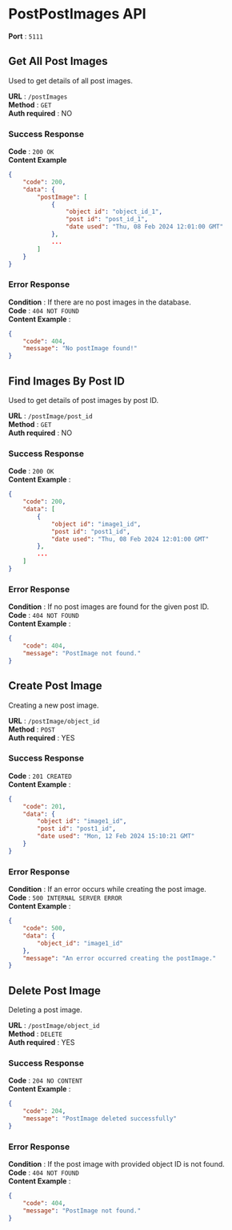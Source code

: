 # PostPostImages API  
**Port** : `5111`  
  
## Get All Post Images  
Used to get details of all post images.  
  
**URL** : `/postImages`  
**Method** : `GET`  
**Auth required** : NO  
  
### Success Response  
**Code** : `200 OK`  
**Content Example**  
```json  
{  
    "code": 200,  
    "data": {  
        "postImage": [  
            {  
                "object id": "object_id_1",  
                "post id": "post_id_1",  
                "date used": "Thu, 08 Feb 2024 12:01:00 GMT"  
            },  
            ...  
        ]  
    }  
}  
```
  
### Error Response  
**Condition** : If there are no post images in the database.  
**Code** : `404 NOT FOUND`  
**Content Example** :  
```json  
{  
    "code": 404,  
    "message": "No postImage found!"  
}  
```
  
## Find Images By Post ID  
Used to get details of post images by post ID.  
  
**URL** : `/postImage/post_id`  
**Method** : `GET`  
**Auth required** : NO  
  
### Success Response  
**Code** : `200 OK`  
**Content Example** :  
```json  
{  
    "code": 200,  
    "data": [  
        {  
            "object id": "image1_id",  
            "post id": "post1_id",  
            "date used": "Thu, 08 Feb 2024 12:01:00 GMT"  
        },  
        ...  
    ]  
}  
```
  
### Error Response  
**Condition** : If no post images are found for the given post ID.  
**Code** : `404 NOT FOUND`  
**Content Example** :  
```json  
{  
    "code": 404,  
    "message": "PostImage not found."  
}  
```
  
## Create Post Image  
Creating a new post image.  
  
**URL** : `/postImage/object_id`  
**Method** : `POST`  
**Auth required** : YES  
  
### Success Response  
**Code** : `201 CREATED`  
**Content Example** :  
```json  
{  
    "code": 201,  
    "data": {  
        "object id": "image1_id",  
        "post id": "post1_id",  
        "date used": "Mon, 12 Feb 2024 15:10:21 GMT"  
    }  
}  
```
  
### Error Response  
**Condition** : If an error occurs while creating the post image.  
**Code** : `500 INTERNAL SERVER ERROR`  
**Content Example** :  
```json  
{  
    "code": 500,  
    "data": {  
        "object_id": "image1_id"  
    },  
    "message": "An error occurred creating the postImage."  
}  
```
  
## Delete Post Image  
Deleting a post image.  
  
**URL** : `/postImage/object_id`  
**Method** : `DELETE`  
**Auth required** : YES  
  
### Success Response  
**Code** : `204 NO CONTENT`  
**Content Example** :  
```json  
{  
    "code": 204,  
    "message": "PostImage deleted successfully"  
}  
```
  
### Error Response  
**Condition** : If the post image with provided object ID is not found.  
**Code** : `404 NOT FOUND`  
**Content Example** :  
```json  
{  
    "code": 404,  
    "message": "PostImage not found."  
}  
```
